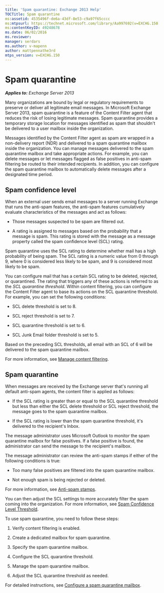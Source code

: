 ```yaml
---
title: 'Spam quarantine: Exchange 2013 Help'
TOCTitle: Spam quarantine
ms:assetid: 4535496f-de6a-43df-8e53-c9a97f65cccc
ms:mtpsurl: https://technet.microsoft.com/library/Aa997692(v=EXCHG.150)
ms:contentKeyID: 49248678
ms.date: 06/02/2016
ms.reviewer: 
manager: serdars
ms.author: v-mapenn
author: mattpennathe3rd
mtps_version: v=EXCHG.150
---
```


# Spam quarantine

_**Applies to:** Exchange Server 2013_

Many organizations are bound by legal or regulatory requirements to preserve or deliver all legitimate email messages. In Microsoft Exchange Server 2013, spam quarantine is a feature of the Content Filter agent that reduces the risk of losing legitimate messages. Spam quarantine provides a temporary storage location for messages identified as spam that shouldn't be delivered to a user mailbox inside the organization.

Messages identified by the Content Filter agent as spam are wrapped in a non-delivery report (NDR) and delivered to a spam quarantine mailbox inside the organization. You can manage messages delivered to the spam quarantine mailbox and take appropriate actions. For example, you can delete messages or let messages flagged as false positives in anti-spam filtering be routed to their intended recipients. In addition, you can configure the spam quarantine mailbox to automatically delete messages after a designated time period.

## Spam confidence level

When an external user sends email messages to a server running Exchange that runs the anti-spam features, the anti-spam features cumulatively evaluate characteristics of the messages and act as follows:

- Those messages suspected to be spam are filtered out.

- A rating is assigned to messages based on the probability that a message is spam. This rating is stored with the message as a message property called the spam confidence level (SCL) rating.

Spam quarantine uses the SCL rating to determine whether mail has a high probability of being spam. The SCL rating is a numeric value from 0 through 9, where 0 is considered less likely to be spam, and 9 is considered most likely to be spam.

You can configure mail that has a certain SCL rating to be deleted, rejected, or quarantined. The rating that triggers any of these actions is referred to as the *SCL quarantine threshold*. Within content filtering, you can configure the Content Filter agent to base its actions on the SCL quarantine threshold. For example, you can set the following conditions:

- SCL delete threshold is set to 8.

- SCL reject threshold is set to 7.

- SCL quarantine threshold is set to 6.

- SCL Junk Email folder threshold is set to 5.

Based on the preceding SCL thresholds, all email with an SCL of 6 will be delivered to the spam quarantine mailbox.

For more information, see [Manage content filtering](manage-content-filtering-exchange-2013-help.md).

## Spam quarantine

When messages are received by the Exchange server that's running all default anti-spam agents, the content filter is applied as follows:

- If the SCL rating is greater than or equal to the SCL quarantine threshold but less than either the SCL delete threshold or SCL reject threshold, the message goes to the spam quarantine mailbox.

- If the SCL rating is lower than the spam quarantine threshold, it's delivered to the recipient's Inbox.

The message administrator uses Microsoft Outlook to monitor the spam quarantine mailbox for false positives. If a false positive is found, the administrator can send the message to the recipient's mailbox.

The message administrator can review the anti-spam stamps if either of the following conditions is true:

- Too many false positives are filtered into the spam quarantine mailbox.

- Not enough spam is being rejected or deleted.

For more information, see [Anti-spam stamps](anti-spam-stamps-exchange-2013-help.md).

You can then adjust the SCL settings to more accurately filter the spam coming into the organization. For more information, see [Spam Confidence Level Threshold](spam-confidence-level-threshold-exchange-2013-help.md).

To use spam quarantine, you need to follow these steps:

1. Verify content filtering is enabled.

2. Create a dedicated mailbox for spam quarantine.

3. Specify the spam quarantine mailbox.

4. Configure the SCL quarantine threshold.

5. Manage the spam quarantine mailbox.

6. Adjust the SCL quarantine threshold as needed.

For detailed instructions, see [Configure a spam quarantine mailbox](configure-a-spam-quarantine-mailbox-exchange-2013-help.md).
